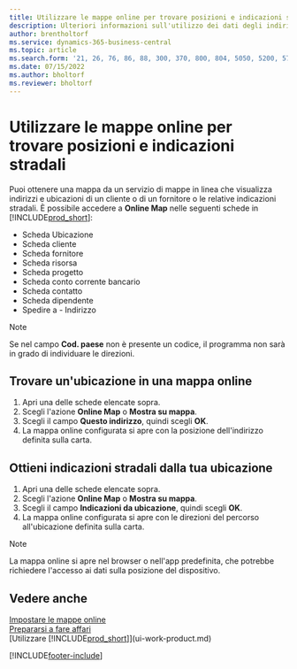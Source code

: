 ```yaml
---
title: Utilizzare le mappe online per trovare posizioni e indicazioni stradali
description: Ulteriori informazioni sull'utilizzo dei dati degli indirizzi in Business Central per ottenere una mappa online con le indicazioni stradali.
author: brentholtorf
ms.service: dynamics-365-business-central
ms.topic: article
ms.search.form: '21, 26, 76, 86, 88, 300, 370, 800, 804, 5050, 5200, 5703'
ms.date: 07/15/2022
ms.author: bholtorf
ms.reviewer: bholtorf
---
```

# <a name="use-online-maps-to-find-locations-and-directions"></a>Utilizzare le mappe online per trovare posizioni e indicazioni stradali

Puoi ottenere una mappa da un servizio di mappe in linea che visualizza indirizzi e ubicazioni di un cliente o di un fornitore o le relative indicazioni stradali. È possibile accedere a **Online Map** nelle seguenti schede in [!INCLUDE[prod_short](includes/prod_short.md)]:

* Scheda Ubicazione
* Scheda cliente
* Scheda fornitore
* Scheda risorsa
* Scheda progetto
* Scheda conto corrente bancario
* Scheda contatto
* Scheda dipendente
* Spedire a - Indirizzo

> [!NOTE]
> Se nel campo **Cod. paese** non è presente un codice, il programma non sarà in grado di individuare le direzioni.

## <a name="find-a-location-in-an-online-map"></a>Trovare un'ubicazione in una mappa online

1. Apri una delle schede elencate sopra.
2. Scegli l'azione **Online Map** o **Mostra su mappa**.
3. Scegli il campo **Questo indirizzo**, quindi scegli **OK**.
4. La mappa online configurata si apre con la posizione dell'indirizzo definita sulla carta.

## <a name="get-route-directions-from-your-location"></a>Ottieni indicazioni stradali dalla tua ubicazione

1. Apri una delle schede elencate sopra.
2. Scegli l'azione **Online Map** o **Mostra su mappa**.
3. Scegli il campo **Indicazioni da ubicazione**, quindi scegli **OK**.
4. La mappa online configurata si apre con le direzioni del percorso all'ubicazione definita sulla carta.

> [!NOTE]
> La mappa online si apre nel browser o nell'app predefinita, che potrebbe richiedere l'accesso ai dati sulla posizione del dispositivo.

## <a name="see-also"></a>Vedere anche

[Impostare le mappe online](across-online-maps-setup.md)  
[Prepararsi a fare affari](ui-get-ready-business.md)  
[Utilizzare [!INCLUDE[prod_short](includes/prod_short.md)]](ui-work-product.md)  

[!INCLUDE[footer-include](includes/footer-banner.md)]
